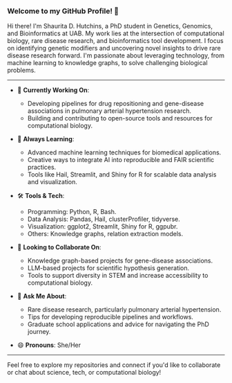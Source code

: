### Welcome to my GitHub Profile! 👋

Hi there! I'm Shaurita D. Hutchins, a PhD student in Genetics, Genomics, and Bioinformatics at UAB. My work lies at the intersection of computational biology, rare disease research, and bioinformatics tool development. I focus on identifying genetic modifiers and uncovering novel insights to drive rare disease research forward. I'm passionate about leveraging technology, from machine learning to knowledge graphs, to solve challenging biological problems.

---

- 🔬 **Currently Working On**: 
  - Developing pipelines for drug repositioning and gene-disease associations in pulmonary arterial hypertension research.
  - Building and contributing to open-source tools and resources for computational biology.

- 🌱 **Always Learning**: 
  - Advanced machine learning techniques for biomedical applications.
  - Creative ways to integrate AI into reproducible and FAIR scientific practices.
  - Tools like Hail, Streamlit, and Shiny for R for scalable data analysis and visualization.

- 🛠️ **Tools & Tech**: 
  - Programming: Python, R, Bash.
  - Data Analysis: Pandas, Hail, clusterProfiler, tidyverse.
  - Visualization: ggplot2, Streamlit, Shiny for R, ggpubr.
  - Others: Knowledge graphs, relation extraction models.

- 🤝 **Looking to Collaborate On**: 
  - Knowledge graph-based projects for gene-disease associations.
  - LLM-based projects for scientific hypothesis generation.
  - Tools to support diversity in STEM and increase accessibility to computational biology.

- 💬 **Ask Me About**: 
  - Rare disease research, particularly pulmonary arterial hypertension.
  - Tips for developing reproducible pipelines and workflows.
  - Graduate school applications and advice for navigating the PhD journey.

- 😄 **Pronouns**: She/Her

---

Feel free to explore my repositories and connect if you'd like to collaborate or chat about science, tech, or computational biology!
